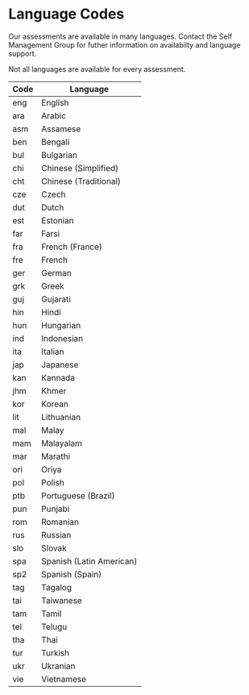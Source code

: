 # Language Codes

Our assessments are available in many languages.  Contact the Self Management Group for futher information on availabilty and language support.

<aside class="warning">
Not all languages are available for every assessment.
</aside>

Code | Language
---- | --------
eng | English
ara | Arabic
asm | Assamese
ben | Bengali
bul | Bulgarian
chi | Chinese (Simplified)
cht | Chinese (Traditional)
cze | Czech
dut | Dutch
est | Estonian
far | Farsi
fra | French (France)
fre | French
ger | German
grk | Greek
guj | Gujarati
hin | Hindi
hun | Hungarian
ind | Indonesian
ita | Italian
jap | Japanese
kan | Kannada
jhm | Khmer
kor | Korean
lit | Lithuanian
mal | Malay
mam | Malayalam
mar | Marathi
ori | Oriya
pol | Polish
ptb | Portuguese (Brazil)
pun | Punjabi
rom | Romanian
rus | Russian
slo | Slovak
spa | Spanish (Latin American)
sp2 | Spanish (Spain)
tag | Tagalog
tai | Taiwanese
tam | Tamil
tel | Telugu
tha | Thai
tur | Turkish
ukr | Ukranian
vie | Vietnamese
